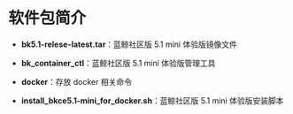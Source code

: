 # 软件包简介

- **bk5.1-relese-latest.tar**：蓝鲸社区版 5.1 mini 体验版镜像文件
  
- **bk_container_ctl**：蓝鲸社区版 5.1 mini 体验版管理工具

- **docker**：存放 docker 相关命令

- **install_bkce5.1-mini_for_docker.sh**：蓝鲸社区版 5.1 mini 体验版安装脚本


